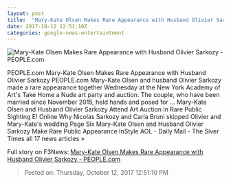 ```yaml
---
layout: post
title:  "Mary-Kate Olsen Makes Rare Appearance with Husband Olivier Sarkozy - PEOPLE.com"
date: 2017-10-12 12:51:10Z
categories: google-news-entertaintment
---
```


![Mary-Kate Olsen Makes Rare Appearance with Husband Olivier Sarkozy - PEOPLE.com](http://peopledotcom.files.wordpress.com/2017/10/sarkozy-olsen-2000.jpg?crop=0px%2C37px%2C1333px%2C700px&resize=1200%2C630)

PEOPLE.com Mary-Kate Olsen Makes Rare Appearance with Husband Olivier Sarkozy PEOPLE.com Mary-Kate Olsen and husband Olivier Sarkozy made a rare appearance together Wednesday at the New York Academy of Art's Take Home a Nude art party and auction. The couple, who have been married since November 2015, held hands and posed for ... Mary-Kate Olsen and Husband Olivier Sarkozy Attend Art Auction in Rare Public Sighting E! Online Why Nicolas Sarkozy and Carla Bruni skipped Olivier and Mary-Kate's wedding Page Six Mary-Kate Olsen and Husband Olivier Sarkozy Make Rare Public Appearance InStyle AOL - Daily Mail - The Siver Times all 17 news articles »


Full story on F3News: [Mary-Kate Olsen Makes Rare Appearance with Husband Olivier Sarkozy - PEOPLE.com](http://www.f3nws.com/n/WBZeAB)

> Posted on: Thursday, October 12, 2017 12:51:10 PM
